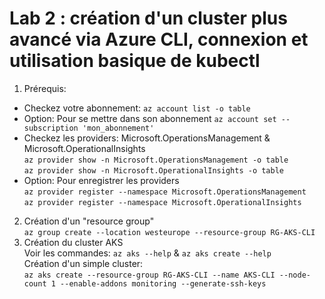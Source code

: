 # Lab 2 : création d'un cluster plus avancé via Azure CLI, connexion et utilisation basique de kubectl
1. Prérequis:<br>
- Checkez votre abonnement: `az account list -o table`<br>
- Option: Pour se mettre dans son abonnement `az account set --subscription 'mon_abonnement'`<br>
- Checkez les providers: Microsoft.OperationsManagement & Microsoft.OperationalInsights<br>
`az provider show -n Microsoft.OperationsManagement -o table`<br>
`az provider show -n Microsoft.OperationalInsights -o table`<br>
- Option: Pour enregistrer les providers<br>
`az provider register --namespace Microsoft.OperationsManagement`<br>
`az provider register --namespace Microsoft.OperationalInsights`<br>

2. Création d'un "resource group"<br>
`az group create --location westeurope --resource-group RG-AKS-CLI`
3. Création du cluster AKS<br>
Voir les commandes:  `az aks --help` & `az aks create --help`<br>
Création d'un simple cluster: <br>
`az aks create --resource-group RG-AKS-CLI --name AKS-CLI --node-count 1 --enable-addons monitoring --generate-ssh-keys`